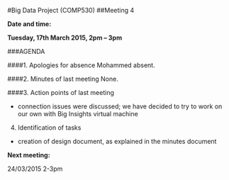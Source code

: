 #Big Data Project (COMP530)
##Meeting 4

**Date and time:**

**Tuesday, 17th March 2015, 2pm – 3pm**

###AGENDA

####1. Apologies for absence
Mohammed absent.

####2. Minutes of last meeting
None.

####3. Action points of last meeting
- connection issues were discussed; we have decided to try to work on our own with Big Insights virtual machine

4. Identification of tasks
- creation of design document, as explained in the minutes document

**Next meeting:**

24/03/2015 2-3pm

